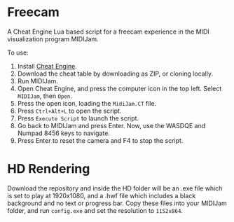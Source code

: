 # Freecam
A Cheat Engine Lua based script for a freecam experience in the MIDI visualization program MIDIJam.

To use:

1. Install [Cheat Engine](https://www.cheatengine.org/).
2. Download the cheat table by downloading as ZIP, or cloning locally.
3. Run MIDIJam.
4. Open Cheat Engine, and press the computer icon in the top left. Select `MIDIJam`, then `Open`.
5. Press the open icon, loading the `MidiJam.CT` file.
6. Press `Ctrl+Alt+L` to open the script.
7. Press `Execute Script` to launch the script.
8. Go back to MIDIJam and press Enter. Now, use the WASDQE and Numpad 8456 keys to navigate.
9. Press Enter to reset the camera and F4 to stop the script.

# HD Rendering
Download the repository and inside the HD folder will be an .exe file which is set to play at 1920x1080, and a .hwf file which includes a black background and no text or progress bar. Copy these files into your MIDIJam folder, and run `config.exe` and set the resolution to `1152x864`.
